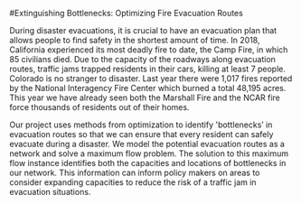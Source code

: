 #Extinguishing Bottlenecks: Optimizing Fire Evacuation Routes
 
During disaster evacuations, it is crucial to have an evacuation plan that allows people to find safety in the shortest amount of time. In 2018, California experienced its most deadly fire to date, the Camp Fire, in which 85 civilians died. Due to the capacity of the roadways along evacuation routes, traffic jams trapped residents in their cars, killing at least 7 people. Colorado is no stranger to disaster. Last year there were 1,017 fires reported by the National Interagency Fire Center which burned a total 48,195 acres. This year we have already seen both the Marshall Fire and the NCAR fire force thousands of residents out of their homes. 
 
Our project uses methods from optimization to identify 'bottlenecks’ in evacuation routes so that we can ensure that every resident can safely evacuate during a disaster. We model the potential evacuation routes as a network and solve a maximum flow problem. The solution to this maximum flow instance identifies both the capacities and locations of bottlenecks in our network. This information can inform policy makers on areas to consider expanding capacities to reduce the risk of a traffic jam in evacuation situations.
